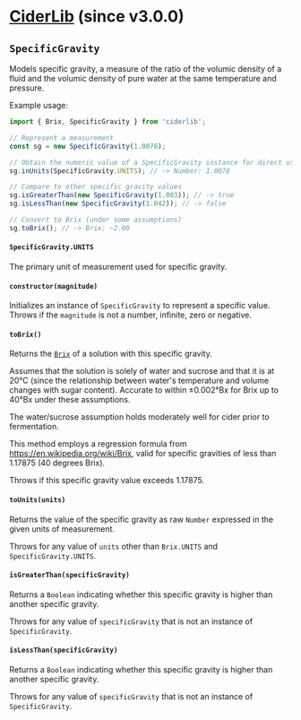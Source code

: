 # [CiderLib](../../README.md) (since v3.0.0)

## `SpecificGravity`

Models specific gravity, a measure of the ratio of the volumic density of a fluid and the volumic
density of pure water at the same temperature and pressure.

Example usage:

```JavaScript
import { Brix, SpecificGravity } from 'ciderlib';

// Represent a measurement
const sg = new SpecificGravity(1.0078);

// Obtain the numeric value of a SpecificGravity instance for direct use in calculations
sg.inUnits(SpecificGravity.UNITS); // -> Number: 1.0078

// Compare to other specific gravity values
sg.isGreaterThan(new SpecificGravity(1.003)); // -> true
sg.isLessThan(new SpecificGravity(1.042)); // -> false

// Convert to Brix (under some assumptions)
sg.toBrix(); // -> Brix: ~2.00
```

#### `SpecificGravity.UNITS`

The primary unit of measurement used for specific gravity.

#### `constructor(magnitude)`

Initializes an instance of `SpecificGravity` to represent a specific value. Throws if the
`magnitude` is not a number, infinite, zero or negative.
 
#### `toBrix()`

Returns the [`Brix`](./Brix.md) of a solution with this specific gravity.

Assumes that the solution is solely of water and sucrose and that it is at 20°C (since the
relationship between water's temperature and volume changes with sugar content). Accurate to
within ±0.002°Bx for Brix up to 40°Bx under these assumptions.

The water/sucrose assumption holds moderately well for cider prior to fermentation.

This method employs a regression formula from https://en.wikipedia.org/wiki/Brix, valid for
specific gravities of less than 1.17875 (40 degrees Brix).

Throws if this specific gravity value exceeds 1.17875.

#### `toUnits(units)`

Returns the value of the specific gravity as raw `Number` expressed in the given units of
measurement.

Throws for any value of `units` other than `Brix.UNITS` and `SpecificGravity.UNITS`.

#### `isGreaterThan(specificGravity)`

Returns a `Boolean` indicating whether this specific gravity is higher than another specific
gravity.

Throws for any value of `specificGravity` that is not an instance of `SpecificGravity`.

#### `isLessThan(specificGravity)`

Returns a `Boolean` indicating whether this specific gravity is higher than another specific
gravity.

Throws for any value of `specificGravity` that is not an instance of `SpecificGravity`.
